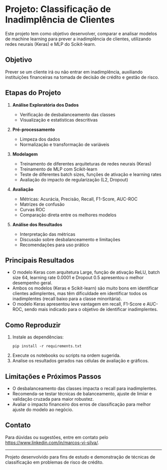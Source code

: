 # Projeto: Classificação de Inadimplência de Clientes

Este projeto tem como objetivo desenvolver, comparar e analisar modelos de machine learning para prever a inadimplência de clientes, utilizando redes neurais (Keras) e MLP do Scikit-learn.

## Objetivo

Prever se um cliente irá ou não entrar em inadimplência, auxiliando instituições financeiras na tomada de decisão de crédito e gestão de risco.

## Etapas do Projeto

1. **Análise Exploratória dos Dados**
   - Verificação de desbalanceamento das classes
   - Visualização e estatísticas descritivas

2. **Pré-processamento**
   - Limpeza dos dados
   - Normalização e transformação de variáveis

3. **Modelagem**
   - Treinamento de diferentes arquiteturas de redes neurais (Keras)
   - Treinamento de MLP com Scikit-learn
   - Teste de diferentes batch sizes, funções de ativação e learning rates
   - Avaliação do impacto de regularização (L2, Dropout)

4. **Avaliação**
   - Métricas: Acurácia, Precisão, Recall, F1-Score, AUC-ROC
   - Matrizes de confusão
   - Curvas ROC
   - Comparação direta entre os melhores modelos

5. **Análise dos Resultados**
   - Interpretação das métricas
   - Discussão sobre desbalanceamento e limitações
   - Recomendações para uso prático

## Principais Resultados

- O modelo Keras com arquitetura Large, função de ativação ReLU, batch size 64, learning rate 0.0001 e Dropout 0.5 apresentou o melhor desempenho geral.
- Ambos os modelos (Keras e Scikit-learn) são muito bons em identificar clientes adimplentes, mas têm dificuldade em identificar todos os inadimplentes (recall baixo para a classe minoritária).
- O modelo Keras apresentou leve vantagem em recall, F1-Score e AUC-ROC, sendo mais indicado para o objetivo de identificar inadimplentes.

## Como Reproduzir

1. Instale as dependências:
   ```
   pip install -r requirements.txt
   ```
2. Execute os notebooks ou scripts na ordem sugerida.
3. Analise os resultados gerados nas células de avaliação e gráficos.

## Limitações e Próximos Passos

- O desbalanceamento das classes impacta o recall para inadimplentes.
- Recomenda-se testar técnicas de balanceamento, ajuste de limiar e validação cruzada para maior robustez.
- Avaliar o impacto financeiro dos erros de classificação para melhor ajuste do modelo ao negócio.

## Contato

Para dúvidas ou sugestões, entre em contato pelo https://www.linkedin.com/in/marcos-vi-silva/.

---
Projeto desenvolvido para fins de estudo e demonstração de técnicas de classificação em problemas de risco de crédito.
